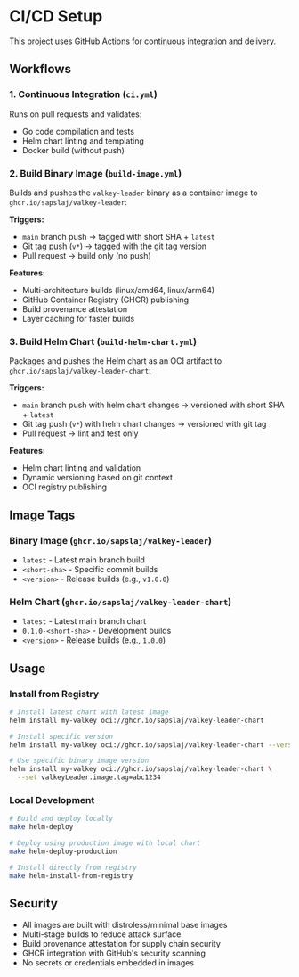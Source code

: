 # CI/CD Setup

This project uses GitHub Actions for continuous integration and delivery.

## Workflows

### 1. Continuous Integration (`ci.yml`)
Runs on pull requests and validates:
- Go code compilation and tests
- Helm chart linting and templating
- Docker build (without push)

### 2. Build Binary Image (`build-image.yml`)
Builds and pushes the `valkey-leader` binary as a container image to `ghcr.io/sapslaj/valkey-leader`:

**Triggers:**
- `main` branch push → tagged with short SHA + `latest`
- Git tag push (`v*`) → tagged with the git tag version
- Pull request → build only (no push)

**Features:**
- Multi-architecture builds (linux/amd64, linux/arm64)
- GitHub Container Registry (GHCR) publishing
- Build provenance attestation
- Layer caching for faster builds

### 3. Build Helm Chart (`build-helm-chart.yml`)
Packages and pushes the Helm chart as an OCI artifact to `ghcr.io/sapslaj/valkey-leader-chart`:

**Triggers:**
- `main` branch push with helm chart changes → versioned with short SHA + `latest`
- Git tag push (`v*`) with helm chart changes → versioned with git tag
- Pull request → lint and test only

**Features:**
- Helm chart linting and validation
- Dynamic versioning based on git context
- OCI registry publishing

## Image Tags

### Binary Image (`ghcr.io/sapslaj/valkey-leader`)
- `latest` - Latest main branch build
- `<short-sha>` - Specific commit builds
- `<version>` - Release builds (e.g., `v1.0.0`)

### Helm Chart (`ghcr.io/sapslaj/valkey-leader-chart`)
- `latest` - Latest main branch chart
- `0.1.0-<short-sha>` - Development builds
- `<version>` - Release builds (e.g., `1.0.0`)

## Usage

### Install from Registry
```bash
# Install latest chart with latest image
helm install my-valkey oci://ghcr.io/sapslaj/valkey-leader-chart

# Install specific version
helm install my-valkey oci://ghcr.io/sapslaj/valkey-leader-chart --version 1.0.0

# Use specific binary image version
helm install my-valkey oci://ghcr.io/sapslaj/valkey-leader-chart \
  --set valkeyLeader.image.tag=abc1234
```

### Local Development
```bash
# Build and deploy locally
make helm-deploy

# Deploy using production image with local chart
make helm-deploy-production

# Install directly from registry
make helm-install-from-registry
```

## Security

- All images are built with distroless/minimal base images
- Multi-stage builds to reduce attack surface
- Build provenance attestation for supply chain security
- GHCR integration with GitHub's security scanning
- No secrets or credentials embedded in images
